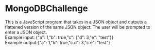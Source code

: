 # MongoDBChallenge
This is a JavaScript program that takes in a JSON object and outputs a flattened version of the same JSON object.
The user will be prompted to enter a JSON object.  
Example input: {"a": 1,"b": true,"c": {"d": 3,"e": "test"}}  
Example output:{"a": 1,"b": true,"c.d": 3,"c.e": "test"}   
